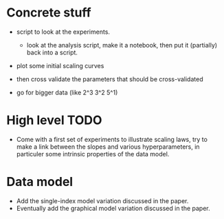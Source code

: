 
# Concrete stuff
- script to look at the experiments.
     - look at the analysis script, make it a notebook, then put it (partially) back into a script.

- plot some initial scaling curves
- then cross validate the parameters that should be cross-validated
- go for bigger data (like 2^3 3^2 5^1)

# High level TODO
- Come with a first set of experiments to illustrate scaling laws, try to make a link between the slopes and various hyperparameters, in particuler some intrinsic properties of the data model.

# Data model
- Add the single-index model variation discussed in the paper.
- Eventually add the graphical model variation discussed in the paper.
